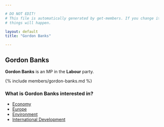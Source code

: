 ```yaml
---

# DO NOT EDIT!
# This file is automatically generated by get-members. If you change it, bad
# things will happen.

layout: default
title: "Gordon Banks"

---
```


## Gordon Banks

**Gordon Banks** is an MP in the **Labour** party.

{% include members/gordon-banks.md %}

### What is Gordon Banks interested in?


* [Economy](/interests/economy.html)
* [Europe](/interests/europe.html)
* [Environment](/interests/environment.html)
* [International Development](/interests/international-development.html)
